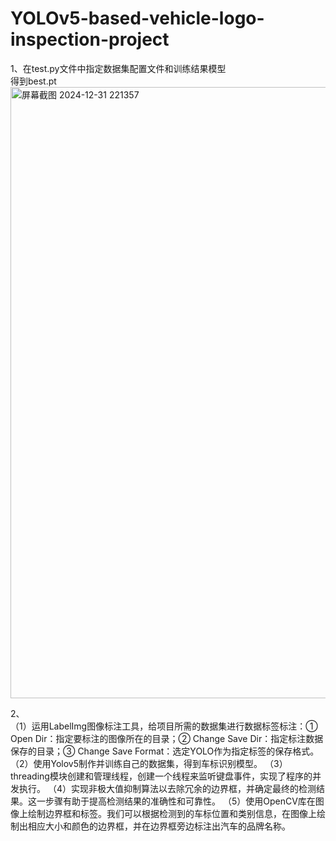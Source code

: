 # YOLOv5-based-vehicle-logo-inspection-project

1、在test.py文件中指定数据集配置文件和训练结果模型<br>
得到best.pt
<img width="978" alt="屏幕截图 2024-12-31 221357" src="https://github.com/user-attachments/assets/c2cb1380-457a-4b99-8493-9d7361212365" />

2、<br>
（1）运用LabelImg图像标注工具，给项目所需的数据集进行数据标签标注：① Open Dir：指定要标注的图像所在的目录；② Change Save Dir：指定标注数据保存的目录；③ Change Save Format：选定YOLO作为指定标签的保存格式。
（2）使用Yolov5制作并训练自己的数据集，得到车标识别模型。
（3）threading模块创建和管理线程，创建一个线程来监听键盘事件，实现了程序的并发执行。
（4）实现非极大值抑制算法以去除冗余的边界框，并确定最终的检测结果。这一步骤有助于提高检测结果的准确性和可靠性。
（5）使用OpenCV库在图像上绘制边界框和标签。我们可以根据检测到的车标位置和类别信息，在图像上绘制出相应大小和颜色的边界框，并在边界框旁边标注出汽车的品牌名称。
